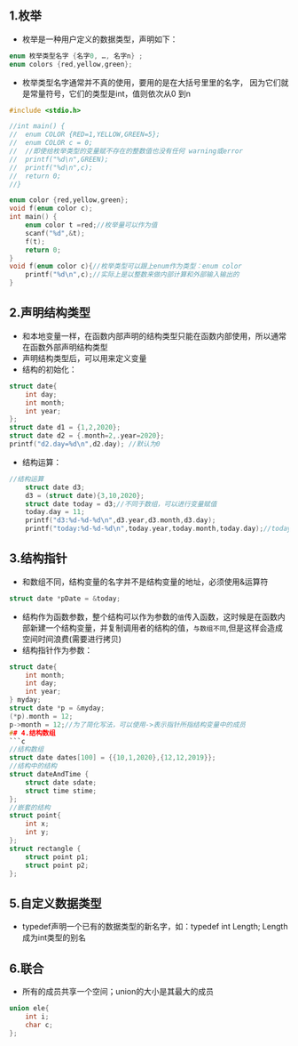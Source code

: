 ## 1.枚举
- 枚举是一种用户定义的数据类型，声明如下：
```c
enum 枚举类型名字 {名字0, …, 名字n} ;	
enum colors {red,yellow,green};
```
- 枚举类型名字通常并不真的使⽤，要⽤的是在大括号⾥里的名字， 因为它们就是常量符号，它们的类型是int，值则依次从0 到n
```c
#include <stdio.h>

//int main() {
//	enum COLOR {RED=1,YELLOW,GREEN=5};
//	enum COLOR c = 0;
//	//即使给枚举类型的变量赋不存在的整数值也没有任何 warning或error
//	printf("%d\n",GREEN);
//	printf("%d\n",c); 
//	return 0;
//}

enum color {red,yellow,green};
void f(enum color c);
int main() {
	enum color t =red;//枚举量可以作为值 
	scanf("%d",&t);
	f(t);
	return 0;
} 
void f(enum color c){//枚举类型可以跟上enum作为类型：enum color 
	printf("%d\n",c);//实际上是以整数来做内部计算和外部输入输出的 
}
```
## 2.声明结构类型
- 和本地变量一样，在函数内部声明的结构类型只能在函数内部使用，所以通常在函数外部声明结构类型
- 声明结构类型后，可以用来定义变量
- 结构的初始化：
```c
struct date{
    int day;
    int month;
    int year;
};
struct date d1 = {1,2,2020};
struct date d2 = {.month=2,.year=2020};
printf("d2.day=%d\n",d2.day); //默认为0 
```
- 结构运算：
```c
//结构运算
	struct date d3;
	d3 = (struct date){3,10,2020};
	struct date today = d3;//不同于数组，可以进行变量赋值 
	today.day = 11;
	printf("d3:%d-%d-%d\n",d3.year,d3.month,d3.day);
	printf("today:%d-%d-%d\n",today.year,today.month,today.day);//today与d3并不指向同一个 
```
## 3.结构指针
- 和数组不同，结构变量的名字并不是结构变量的地址，必须使用&运算符
```c
struct date *pDate = &today;
```
- 结构作为函数参数，整个结构可以作为参数的`值`传入函数，这时候是在函数内部新建一个结构变量，并复制调用者的结构的值，`与数组不同`,但是这样会造成空间时间浪费(需要进行拷贝)
- 结构指针作为参数：
```c
struct date{
	int month;
	int day;
	int year;
} myday;
struct date *p = &myday;
(*p).month = 12;
p->month = 12;//为了简化写法，可以使用->表示指针所指结构变量中的成员
## 4.结构数组
```c
//结构数组
struct date dates[100] = {{10,1,2020},{12,12,2019}};
//结构中的结构
struct dateAndTime {
	struct date sdate;
	struct time stime;
};
//嵌套的结构
struct point{
	int x;
	int y;
};
struct rectangle {
	struct point p1;
	struct point p2;
};
```
## 5.自定义数据类型
- typedef声明一个已有的数据类型的新名字，如：typedef int Length;  Length成为int类型的别名
## 6.联合
- 所有的成员共享一个空间；union的大小是其最大的成员
```c
union ele{
	int i;
	char c;
};
```